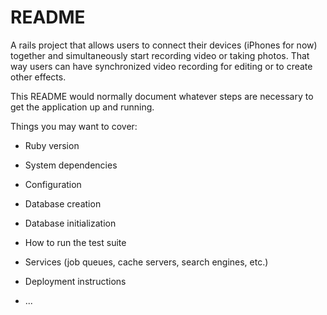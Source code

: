 # README

A rails project that allows users to connect their devices (iPhones for now) together and simultaneously start recording video or taking photos. That way users can have synchronized video recording for editing or to create other effects.

This README would normally document whatever steps are necessary to get the
application up and running.

Things you may want to cover:

- Ruby version

- System dependencies

- Configuration

- Database creation

- Database initialization

- How to run the test suite

- Services (job queues, cache servers, search engines, etc.)

- Deployment instructions

- ...
